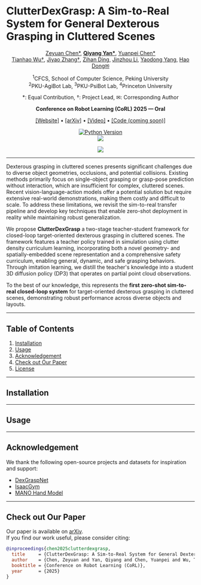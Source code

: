 # ClutterDexGrasp: A Sim-to-Real System for General Dexterous Grasping in Cluttered Scenes
<div align="center">

[Zeyuan Chen*](https://chenzyn.github.io), [**Qiyang Yan\***](https://qiyangyan.github.io/web/), [Yuanpei Chen*](https://cypypccpy.github.io/)  
[Tianhao Wu†](http://tianhaowuhz.github.io/), [Jiyao Zhang†](https://jiyao06.github.io/), [Zihan Ding](https://quantumiracle.github.io/webpage/), [Jinzhou Li](https://kingchou007.github.io/), [Yaodong Yang](https://www.yangyaodong.com/), [Hao Dong✉](https://zsdonghao.github.io/)

<sup>1</sup>CFCS, School of Computer Science, Peking University  
<sup>2</sup>PKU-AgiBot Lab, <sup>3</sup>PKU-PsiBot Lab, <sup>4</sup>Princeton University  

*: Equal Contribution, †: Project Lead, ✉: Corresponding Author  

**Conference on Robot Learning (CoRL) 2025 — Oral**  

[[Website]](https://clutterdexgrasp.github.io/) • [[arXiv]](https://arxiv.org/abs/2506.14317) • [[Video]](https://www.youtube.com/watch?v=RuSxGEG-nlc) • [[Code (coming soon)]](#)  

[![Python Version](https://img.shields.io/badge/Python-3.8+-blue.svg)](#)  
[<img src="https://img.shields.io/badge/Framework-PyTorch-red.svg"/>](https://pytorch.org/)  

![](media/fig1.jpg)  
______________________________________________________________________
</div>
Dexterous grasping in cluttered scenes presents significant challenges due to diverse object geometries, occlusions, and potential collisions. Existing methods primarily focus on single-object grasping or grasp-pose prediction without interaction, which are insufficient for complex, cluttered scenes. Recent vision-language-action models offer a potential solution but require extensive real-world demonstrations, making them costly and difficult to scale. To address these limitations, we revisit the sim-to-real transfer pipeline and develop key techniques that enable zero-shot deployment in reality while maintaining robust generalization.

We propose **ClutterDexGrasp** a two-stage teacher-student framework for closed-loop target-oriented dexterous grasping in cluttered scenes. The framework features a teacher policy trained in simulation using clutter density curriculum learning, incorporating both a novel geometry- and spatially-embedded scene representation and a comprehensive safety curriculum, enabling general, dynamic, and safe grasping behaviors. Through imitation learning, we distill the teacher's knowledge into a student 3D diffusion policy (DP3) that operates on partial point cloud observations.

To the best of our knowledge, this represents the **first zero-shot sim-to-real closed-loop system** for target-oriented dexterous grasping in cluttered scenes, demonstrating robust performance across diverse objects and layouts.

---

## Table of Contents
1. [Installation](#installation)  
2. [Usage](#usage)  
3. [Acknowledgement](#acknowledgement)  
4. [Check out Our Paper](#check-out-our-paper)  
5. [License](#license)  

---

## Installation
<!-- Empty as requested -->

---

## Usage
<!-- Empty as requested -->

---

## Acknowledgement
We thank the following open-source projects and datasets for inspiration and support:
- [DexGraspNet](https://github.com/PKU-Alignment/DexGraspNet)  
- [IsaacGym](https://developer.nvidia.com/isaac-gym)  
- [MANO Hand Model](https://mano.is.tue.mpg.de/)  

---

## Check out Our Paper
Our paper is available on [arXiv](https://arxiv.org/abs/2506.14317).  
If you find our work useful, please consider citing:  

```bibtex
@inproceedings{chen2025clutterdexgrasp,
  title     = {ClutterDexGrasp: A Sim-to-Real System for General Dexterous Grasping in Cluttered Scenes},
  author    = {Chen, Zeyuan and Yan, Qiyang and Chen, Yuanpei and Wu, Tianhao and Zhang, Jiyao and Ding, Zihan and Li, Jinzhou and Yang, Yaodong and Dong, Hao},
  booktitle = {Conference on Robot Learning (CoRL)},
  year      = {2025}
}
